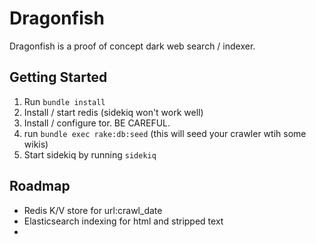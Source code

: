 Dragonfish
==========
Dragonfish is a proof of concept dark web search / indexer.

Getting Started
---------------
1. Run `bundle install`
2. Install / start redis (sidekiq won't work well)
3. Install / configure tor.  BE CAREFUL.
4. run `bundle exec rake:db:seed` (this will seed your crawler wtih some wikis)
5. Start sidekiq by running `sidekiq`


Roadmap
-------
- Redis K/V store for url:crawl\_date
- Elasticsearch indexing for html and stripped text
- 
